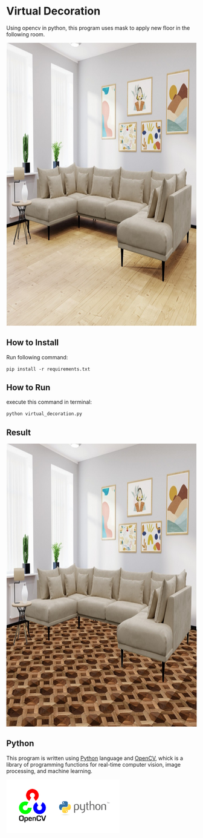 # Virtual Decoration
Using opencv in python, this program uses mask to apply new floor in the following room.

<img src="input/vd1.jpg" width="1000" height="747.86">

## How to Install
Run following command:
```
pip install -r requirements.txt
```

## How to Run
execute this command in terminal:
```
python virtual_decoration.py
```

## Result

<img src="output/room.jpg" width="1000" height="747.86">

## Python
This program is written using [Python](https://www.python.org/) language and [OpenCV](https://opencv.org/), whick is a library of programming functions for real-time computer vision, image processing, and machine learning.

<img src="input/opencv.webp" width="300" height="142.57">